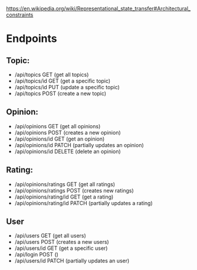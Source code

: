 https://en.wikipedia.org/wiki/Representational_state_transfer#Architectural_constraints

# Endpoints                                         
                                        
## Topic:
* /api/topics GET (get all topics)
* /api/topics/id GET (get a specific topic)
* /api/topics/id PUT (update a specific topic)
* /api/topics POST (create a new topic)
 
## Opinion:
* /api/opinions GET (get all opinions)
* /api/opinions POST (creates a new opinion)
* /api/opinions/id GET (get an opinion)
* /api/opinions/id PATCH (partially updates an opinion)
* /api/opinions/id DELETE (delete an opinion)
 
## Rating:
* /api/opinions/ratings GET (get all ratings)
* /api/opinions/ratings POST (creates new ratings)
* /api/opinions/rating/id GET (get a rating)
* /api/opinions/rating/id PATCH (partially updates a rating)

## User
* /api/users GET (get all users)
* /api/users POST (creates a new users)
* /api/users/id GET (get a specific user)
* /api/login POST ()
* /api/users/id PATCH (partially updates an user)
